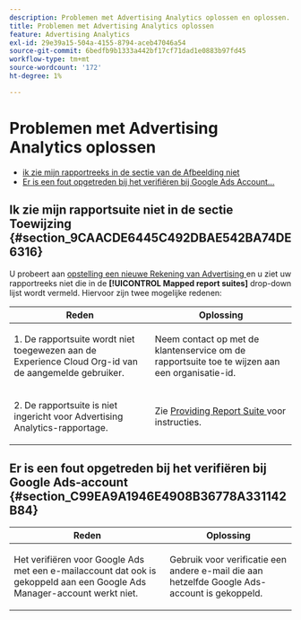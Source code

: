 ```yaml
---
description: Problemen met Advertising Analytics oplossen en oplossen.
title: Problemen met Advertising Analytics oplossen
feature: Advertising Analytics
exl-id: 29e39a15-504a-4155-8794-aceb47046a54
source-git-commit: 6bedfb9b1333a442bf17cf71dad1e0883b97fd45
workflow-type: tm+mt
source-wordcount: '172'
ht-degree: 1%

---
```


# Problemen met Advertising Analytics oplossen

* [ ik zie mijn rapportreeks in de sectie van de Afbeelding niet ](/help/integrate/c-advertising-analytics/c-adanalytics-workflow/aa-troubleshooting.md#section_9CAACDE6445C492DBAE542BA74DE6316)
* [Er is een fout opgetreden bij het verifiëren bij Google Ads Account...](/help/integrate/c-advertising-analytics/c-adanalytics-workflow/aa-troubleshooting.md#section_C99EA9A1946E4908B36778A331142B84)

## Ik zie mijn rapportsuite niet in de sectie Toewijzing {#section_9CAACDE6445C492DBAE542BA74DE6316}

U probeert aan [ opstelling een nieuwe Rekening van Advertising ](/help/integrate/c-advertising-analytics/c-adanalytics-workflow/aa-create-ad-account.md) en u ziet uw rapportreeks niet die in de **[!UICONTROL Mapped report suites]** drop-down lijst wordt vermeld. Hiervoor zijn twee mogelijke redenen:

<table id="table_271D7E817B4C44818717A47C3223E592"> 
 <thead> 
  <tr> 
   <th colname="col1" class="entry"> Reden </th> 
   <th colname="col2" class="entry"> Oplossing </th> 
  </tr>
 </thead>
 <tbody> 
  <tr> 
   <td colname="col1"> <p>1. De rapportsuite wordt niet toegewezen aan de Experience Cloud Org-id van de aangemelde gebruiker. </p> </td> 
   <td colname="col2"> <p>Neem contact op met de klantenservice om de rapportsuite toe te wijzen aan een organisatie-id.</p> </td> 
  </tr> 
  <tr> 
   <td colname="col1"> <p>2. De rapportsuite is niet ingericht voor Advertising Analytics-rapportage. </p> </td> 
   <td colname="col2"> <p>Zie <a href="/help/integrate/c-advertising-analytics/c-adanalytics-workflow/aa-provision-rs.md"  > Providing Report Suite </a> voor instructies. </p> </td> 
  </tr> 
 </tbody> 
</table>

## Er is een fout opgetreden bij het verifiëren bij Google Ads-account {#section_C99EA9A1946E4908B36778A331142B84}

<table id="table_F1C1192BF40C43CE8600B1BB417A7269"> 
 <thead> 
  <tr> 
   <th colname="col1" class="entry"> Reden </th> 
   <th colname="col2" class="entry"> Oplossing </th> 
  </tr>
 </thead>
 <tbody> 
  <tr> 
   <td colname="col1"> <p>Het verifiëren voor Google Ads met een e-mailaccount dat ook is gekoppeld aan een Google Ads Manager-account werkt niet. </p> </td> 
   <td colname="col2"> <p>Gebruik voor verificatie een andere e-mail die aan hetzelfde Google Ads-account is gekoppeld. </p> </td> 
  </tr> 
 </tbody> 
</table>
